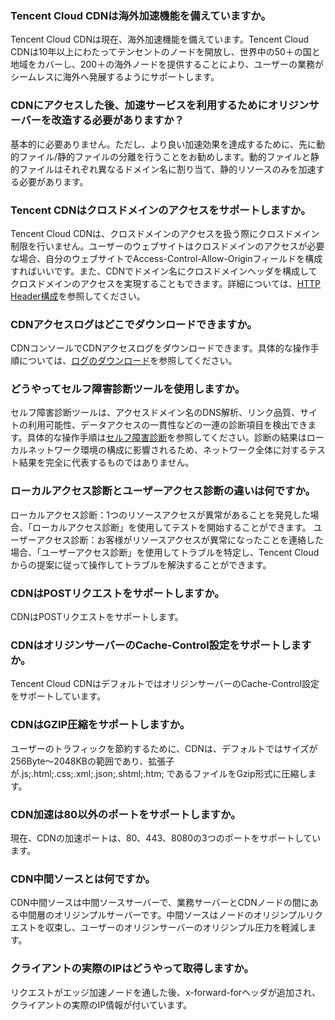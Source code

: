 ### Tencent Cloud CDNは海外加速機能を備えていますか。
Tencent Cloud CDNは現在、海外加速機能を備えています。Tencent Cloud CDNは10年以上にわたってテンセントのノードを開放し、世界中の50＋の国と地域をカバーし、200＋の海外ノードを提供することにより、ユーザーの業務がシームレスに海外へ発展するようにサポートします。

### CDNにアクセスした後、加速サービスを利用するためにオリジンサーバーを改造する必要がありますか？
基本的に必要ありません。ただし、より良い加速効果を達成するために、先に動的ファイル/静的ファイルの分離を行うことをお勧めします。動的ファイルと静的ファイルはそれぞれ異なるドメイン名に割り当て、静的リソースのみを加速する必要があります。

### Tencent CDNはクロスドメインのアクセスをサポートしますか。
Tencent Cloud CDNは、クロスドメインのアクセスを扱う際にクロスドメイン制限を行いません。ユーザーのウェブサイトはクロスドメインのアクセスが必要な場合、自分のウェブサイトでAccess-Control-Allow-Originフィールドを構成すればいいです。また、CDNでドメイン名にクロスドメインヘッダを構成してクロスドメインのアクセスを実現することもできます。詳細については、[HTTP Header構成](https://intl.cloud.tencent.com/doc/product/228/6296)を参照してください。

### CDNアクセスログはどこでダウンロードできますか。
CDNコンソールでCDNアクセスログをダウンロードできます。具体的な操作手順については、[ログのダウンロード](https://intl.cloud.tencent.com/document/product/228/6316)を参照してください。

### どうやってセルフ障害診断ツールを使用しますか。
セルフ障害診断ツールは、アクセスドメイン名のDNS解析、リンク品質、サイトの利用可能性、データアクセスの一貫性などの一連の診断項目を検出できます。具体的な操作手順は[セルフ障害診断](https://intl.cloud.tencent.com/document/product/228/6304)を参照してください。診断の結果はローカルネットワーク環境の構成に影響されるため、ネットワーク全体に対するテスト結果を完全に代表するものではありません。

### ローカルアクセス診断とユーザーアクセス診断の違いは何ですか。
ローカルアクセス診断：1つのリソースアクセスが異常があることを発見した場合、「ローカルアクセス診断」を使用してテストを開始することができます。
ユーザーアクセス診断：お客様がリソースアクセスが異常になったことを連絡した場合、「ユーザーアクセス診断」を使用してトラブルを特定し、Tencent Cloudからの提案に従って操作してトラブルを解決することができます。

### CDNはPOSTリクエストをサポートしますか。
CDNはPOSTリクエストをサポートします。

### CDNはオリジンサーバーのCache-Control設定をサポートしますか。
Tencent Cloud CDNはデフォルトではオリジンサーバーのCache-Control設定をサポートしています。

### CDNはGZIP圧縮をサポートしますか。
ユーザーのトラフィックを節約するために、CDNは、デフォルトではサイズが256Byte～2048KBの範囲であり、拡張子が.js;.html;.css;.xml;.json;.shtml;.htm; であるファイルをGzip形式に圧縮します。

### CDN加速は80以外のポートをサポートしますか。
現在、CDNの加速ポートは、80、443、8080の3つのポートをサポートしています。

### CDN中間ソースとは何ですか。
CDN中間ソースは中間ソースサーバーで、業務サーバーとCDNノードの間にある中間層のオリジンプルサーバーです。中間ソースはノードのオリジンプルリクエストを収束し、ユーザーのオリジンサーバーのオリジンプル圧力を軽減します。

###  クライアントの実際のIPはどうやって取得しますか。
リクエストがエッジ加速ノードを通した後、x-forward-forヘッダが追加され、クライアントの実際のIP情報が付いています。
